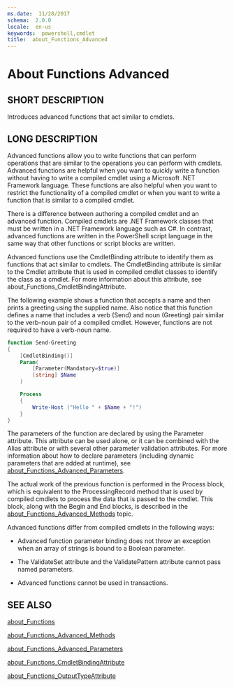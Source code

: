 ```yaml
---
ms.date:  11/28/2017
schema:  2.0.0
locale:  en-us
keywords:  powershell,cmdlet
title:  about_Functions_Advanced
---
```


# About Functions Advanced

## SHORT DESCRIPTION

Introduces advanced functions that act similar to cmdlets.

## LONG DESCRIPTION

Advanced functions allow you to write functions that can perform operations
that are similar to the operations you can perform with cmdlets. Advanced
functions are helpful when you want to quickly write a function without having
to write a compiled cmdlet using a Microsoft .NET Framework language. These
functions are also helpful when you want to restrict the functionality of a
compiled cmdlet or when you want to write a function that is similar to a
compiled cmdlet.

There is a difference between authoring a compiled cmdlet and an advanced
function. Compiled cmdlets are .NET Framework classes that must be written in
a .NET Framework language such as C#. In contrast, advanced functions are
written in the PowerShell script language in the same way that other
functions or script blocks are written.

Advanced functions use the CmdletBinding attribute to identify them as
functions that act similar to cmdlets. The CmdletBinding attribute is similar
to the Cmdlet attribute that is used in compiled cmdlet classes to identify
the class as a cmdlet. For more information about this attribute, see
about_Functions_CmdletBindingAttribute.

The following example shows a function that accepts a name and then prints a
greeting using the supplied name. Also notice that this function defines a
name that includes a verb (Send) and noun (Greeting) pair similar to the
verb-noun pair of a compiled cmdlet. However, functions are not required to
have a verb-noun name.

```powershell
function Send-Greeting
{
    [CmdletBinding()]
    Param(
        [Parameter(Mandatory=$true)]
        [string] $Name
    )

    Process
    {
        Write-Host ("Hello " + $Name + "!")
    }
}
```

The parameters of the function are declared by using the Parameter attribute.
This attribute can be used alone, or it can be combined with the Alias
attribute or with several other parameter validation attributes. For more
information about how to declare parameters (including dynamic parameters that
are added at runtime), see
[about_Functions_Advanced_Parameters](about_Functions_Advanced_Parameters.md).

The actual work of the previous function is performed in the Process block,
which is equivalent to the ProcessingRecord method that is used by compiled
cmdlets to process the data that is passed to the cmdlet. This block, along
with the Begin and End blocks, is described in the
[about_Functions_Advanced_Methods](about_Functions_Advanced_Methods.md) topic.

Advanced functions differ from compiled cmdlets in the following ways:

- Advanced function parameter binding does not throw an exception when an
  array of strings is bound to a Boolean parameter.

- The ValidateSet attribute and the ValidatePattern attribute cannot pass
  named parameters.

- Advanced functions cannot be used in transactions.

## SEE ALSO

[about_Functions](about_Functions.md)

[about_Functions_Advanced_Methods](about_Functions_Advanced_Methods.md)

[about_Functions_Advanced_Parameters](about_Functions_Advanced_Parameters.md)

[about_Functions_CmdletBindingAttribute](about_Functions_CmdletBindingAttribute.md)

[about_Functions_OutputTypeAttribute](about_Functions_OutputTypeAttribute.md)
